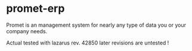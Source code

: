promet-erp
==========

Promet is an management system for nearly any type of data you or your company needs.




Actual tested with lazarus rev. 42850 later revisions are untested !
